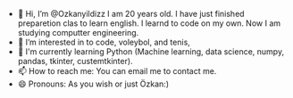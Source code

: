 - 👋 Hi, I’m @Ozkanyildizz I am 20 years old. I have just finished preparetion clas to learn english. I learnd to code on my own. Now I am studying computter engineering.
- 👀 I’m interested in to code, voleybol, and tenis,
- 🌱 I'm currently learning Python (Machine learning, data science, numpy, pandas, tkinter, custemtkinter).
- 📫 How to reach me: You can email me to contact me.
- 😄 Pronouns: As you wish or just Özkan:)


<!---
Ozkanyildizz/Ozkanyildizz is a ✨ special ✨ repository because its `README.md` (this file) appears on your GitHub profile.
You can click the Preview link to take a look at your changes.
--->
